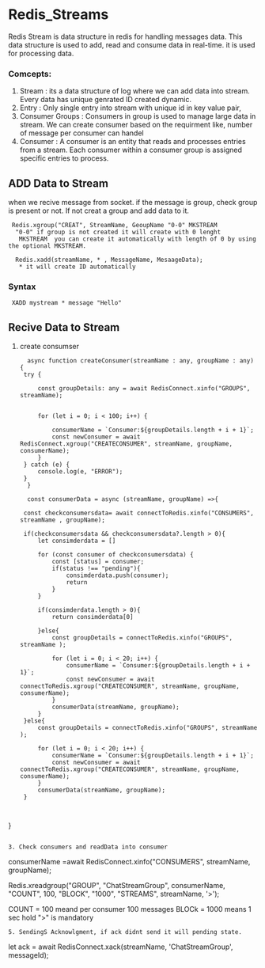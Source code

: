 # Redis_Streams

Redis Stream is data structure in redis for handling messages data. This data structure is used to add, read and consume data in real-time. it is used for processing data.

 ### Comcepts: 

1. Stream : its a data structure of log where we can add data into stream. Every data has unique genrated ID created dynamic.
2. Entry : Only single entry into stream with unique id in key value pair,
3. Consumer Groups :  Consumers in group is  used to manage large data in stream. We can create consumer based on the requirment like, number of message per consumer can handel
4. Consumer : A consumer is an entity that reads and processes entries from a stream. Each consumer within a consumer group is assigned specific entries to process.
   
## ADD Data to Stream
when we recive message from socket. if the message is group, check group is present or not. If not creat a group and add data to it.

```
 Redis.xgroup("CREAT", StreamName, GeoupName "0-0" MKSTREAM
  "0-0" if group is not created it will create with 0 lenght
   MKSTREAM  you can create it automatically with length of 0 by using the optional MKSTREAM.
```

```
  Redis.xadd(streamName, * , MessageName, MesaageData);
   * it will create ID automatically
```
### Syntax
```
 XADD mystream * message "Hello"
```
## Recive Data to Stream

1. create consumser
 
   ```
     async function createConsumer(streamName : any, groupName : any) {
    try {

        const groupDetails: any = await RedisConnect.xinfo("GROUPS", streamName);


        for (let i = 0; i < 100; i++) {

            consumerName = `Consumer:${groupDetails.length + i + 1}`;
            const newConsumer = await RedisConnect.xgroup("CREATECONSUMER", streamName, groupName, consumerName);
        }
    } catch (e) {
        console.log(e, "ERROR");
    }
     }
   ```
   ```
     const consumerData = async (streamName, groupName) =>{

    const checkconsumersdata= await connectToRedis.xinfo("CONSUMERS", streamName , groupName);

    if(checkconsumersdata && checkconsumersdata?.length > 0){
        let consimderdata = []

        for (const consumer of checkconsumersdata) {
            const [status] = consumer;
            if(status !== "pending"){
                consimderdata.push(consumer);
                return
            }
        }
    
        if(consimderdata.length > 0){
            return consimderdata[0]
    
        }else{
            const groupDetails = connectToRedis.xinfo("GROUPS", streamName );
    
            for (let i = 0; i < 20; i++) {
                consumerName = `Consumer:${groupDetails.length + i + 1}`;
                const newConsumer = await connectToRedis.xgroup("CREATECONSUMER", streamName, groupName, consumerName);
            }
            consumerData(streamName, groupName);
        }
    }else{
        const groupDetails = connectToRedis.xinfo("GROUPS", streamName );
    
        for (let i = 0; i < 20; i++) {
            consumerName = `Consumer:${groupDetails.length + i + 1}`;
            const newConsumer = await connectToRedis.xgroup("CREATECONSUMER", streamName, groupName, consumerName);
        }
        consumerData(streamName, groupName);
    }
  
    
}
   ```

3. Check consumers and readData into consumer
```
   consumerName =await RedisConnect.xinfo("CONSUMERS", streamName, groupName);

   Redis.xreadgroup("GROUP", "ChatStreamGroup", consumerName, "COUNT", 100, "BLOCK", "1000", "STREAMS", streamName, '>');

   COUNT = 100 meand per consumer 100 messages
   BLOCk = 1000 means 1 sec hold
   ">" is mandatory
```
5. SendingS Acknowlgment, if ack didnt send it will pending state. 
 ```
  let ack = await RedisConnect.xack(streamName, 'ChatStreamGroup', messageId);
```
